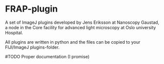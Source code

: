 # FRAP-plugin
A set of ImageJ plugins developed by Jens Eriksson at Nanoscopy Gaustad, a node in the Core facility for advanced light microscopy at Oslo university Hospital.

All plugins are written in python and the files can be copied to your FIJI/ImageJ plugins-folder.

#TODO Proper documentation (I promise) 
